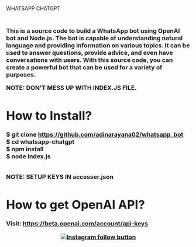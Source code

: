  WHATSAPP CHATGPT
<h3><Author : Adinarayana Thota</h3>
<br>
This is a source code to build a WhatsApp bot using OpenAI bot and Node.js. The bot is capable of understanding natural language and providing information on various topics. It can be used to answer questions, provide advice, and even have conversations with users. With this source code, you can create a powerful bot that can be used for a variety of purposes. <br>

NOTE: DON'T MESS UP WITH INDEX.JS FILE. <br>

# How to Install? 
$ git clone https://github.com/adinarayana02/whatsapp_bot <br>
$ cd whatsapp-chatgpt <br>
$ npm install <br>
$ node index.js <br>

<br> NOTE: SETUP KEYS IN accesser.json


# How to get OpenAI API?
Visit: https://beta.openai.com/account/api-keys

<div align="center">
  <a href="https://www.instagram.com/adinarayan02/">
    <img src="https://img.shields.io/badge/Follow%20%40harshitethic-Follow%20on%20Instagram-833AB4?logo=instagram&style=for-the-badge" alt="Instagram follow button">
  </a>
</div>
